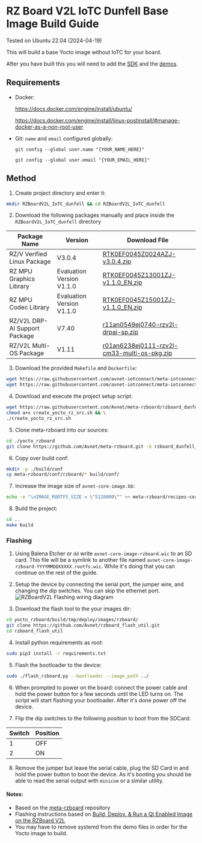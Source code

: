 # RZ Board V2L IoTC Dunfell Base Image Build Guide
Tested on Ubuntu 22.04 (2024-04-19)

This will build a base Yocto image without IoTC for your board.

After you have built this you will need to add the [SDK](../../IoTC-SDK/README.md) and the [demos](../../Demos/README.md).

## Requirements
- Docker: 

    https://docs.docker.com/engine/install/ubuntu/
    
    https://docs.docker.com/engine/install/linux-postinstall/#manage-docker-as-a-non-root-user
- Git: `name` and `email` configured globally:

    `git config --global user.name "{YOUR_NAME_HERE}"`

    `git config --global user.email "{YOUR_EMAIL_HERE}"`

## Method
1. Create project directory and enter it:
```bash
mkdir RZBoardV2L_IoTC_dunfell && cd RZBoardV2L_IoTC_dunfell 
```

2. Download the following packages manually and place inside the `RZBoardV2L_IoTC_dunfell` directory

| Package Name                  | Version                   | Download File                                                                                                                                                             |
|-------------------------------|---------------------------|---------------------------------------------------------------------------------------------------------------------------------------------------------------------------|
| RZ/V Verified Linux Package   | V3.0.4                    | [RTK0EF0045Z0024AZJ-v3.0.4.zip](https://www.renesas.com/us/en/document/swo/rzv-verified-linux-package-v304rtk0ef0045z0024azj-v304zip?r=1628526)                           |
| RZ MPU Graphics Library       | Evaluation Version V1.1.0 | [RTK0EF0045Z13001ZJ-v1.1.0_EN.zip](https://www.renesas.com/us/en/document/sws/rz-mpu-graphics-library-evaluation-version-rzv2l-rtk0ef0045z13001zj-v110enzip?r=1843541)    |
| RZ MPU Codec Library          | Evaluation Version V1.1.0 | [RTK0EF0045Z15001ZJ-v1.1.0_EN.zip](https://www.renesas.com/us/en/document/sws/rz-mpu-video-codec-library-evaluation-version-rzv2l-rtk0ef0045z15001zj-v110enzip?r=1844066) |
| RZ/V2L DRP-AI Support Package | V7.40                     | [r11an0549ej0740-rzv2l-drpai-sp.zip](https://www.renesas.com/us/en/document/sws/rzv2l-drp-ai-support-package-version-740?r=1558356)                                       |
| RZ/V2L Multi-OS Package       | V1.11                     | [r01an6238ej0111-rzv2l-cm33-multi-os-pkg.zip](https://www.renesas.com/us/en/document/sws/rzv-multi-os-package-v111?r=1570181)                                             |


3. Download the provided `Makefile` and `Dockerfile`:
```bash
wget https://raw.githubusercontent.com/avnet-iotconnect/meta-iotconnect-docs/main/Build/RZBoardV2L/dunfell/Dockerfile && \
wget https://raw.githubusercontent.com/avnet-iotconnect/meta-iotconnect-docs/main/Build/RZBoardV2L/dunfell/Makefile
```

4. Download and execute the project setup script:
```bash
wget https://raw.githubusercontent.com/Avnet/meta-rzboard/rzboard_dunfell_5.10_v3/tools/create_yocto_rz_src.sh && \
chmod a+x create_yocto_rz_src.sh && \
./create_yocto_rz_src.sh
```

5. Clone meta-rzboard into our sources:
```bash
cd ./yocto_rzboard
git clone https://github.com/Avnet/meta-rzboard.git -b rzboard_dunfell_5.10_v3
```

6. Copy over build conf:
```bash
mkdir -p ./build/conf
cp meta-rzboard/conf/rzboard/* build/conf/
```

7. Increase the image size of `avnet-core-image.bb`:
```bash
echo -e "\nIMAGE_ROOTFS_SIZE = \"5120000\"" >> meta-rzboard/recipes-core/images/avnet-core-image.bb
```

8. Build the project:
```bash
cd ..
make build
```

### Flashing

1. Using Balena Etcher or `dd` write `avnet-core-image-rzboard.wic` to an SD card. This file will be a symlink to another file named `avnet-core-image-rzboard-YYYYMMDDXXXXX.rootfs.wic`. While it's doing that you can continue on the rest of the guide.

2. Setup the device by connecting the serial port, the jumper wire, and changing the dip switches. You can skip the ethernet port.
![RZBoardV2L Flashing wiring diagram](https://hackster.imgix.net/uploads/attachments/1634133/image_Epd2Fx4Hue.png?auto=compress%2Cformat&w=740&h=555&fit=max)

3. Download the flash tool to the your images dir:
```bash
cd yocto_rzboard/build/tmp/deploy/images/rzboard/
git clone https://github.com/Avnet/rzboard_flash_util.git
cd rzboard_flash_util
```

4. Install python requirements as root:
```bash
sudo pip3 install -r requirements.txt
```

5. Flash the bootloader to the device:
```bash
sudo ./flash_rzboard.py --bootloader --image_path ../
```

6. When prompted to power on the board: connect the power cable and hold the power button for a few seconds until the LED turns on. The script will start flashing your bootloader. After it's done power off the device.


7. Flip the dip switches to the following position to boot from the SDCard:

| Switch | Position |
|--------|----------|
| 1      | OFF      |
| 2      | ON       |

8. Remove the jumper but leave the serial cable, plug the SD Card in and hold the power button to boot the device. As it's booting you should be able to read the serial output with `minicom` or a similar utility.

#### Notes:
- Based on the [meta-rzboard](https://github.com/Avnet/meta-rzboard/tree/rzboard_dunfell_5.10_v3) repository
- Flashing instructions based on [Build, Deploy, & Run a Qt Enabled Image on the RZBoard V2L](https://www.hackster.io/lucas-keller/build-deploy-run-a-qt-enabled-image-on-the-rzboard-v2l-de6c41#toc-hardware-configuration-11)
- You may have to remove systemd from the demo files in order for the Yocto image to build.
